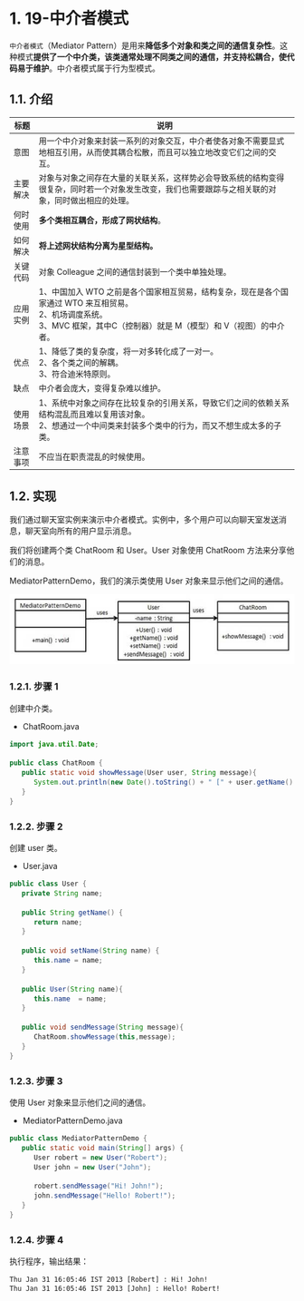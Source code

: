 # 1. 19-中介者模式

`中介者模式`（Mediator Pattern）是用来**降低多个对象和类之间的通信复杂性**。这种模式**提供了一个中介类，该类通常处理不同类之间的通信，并支持松耦合，使代码易于维护**。中介者模式属于行为型模式。

## 1.1. 介绍

标题|说明
---|---
意图 | 用一个中介对象来封装一系列的对象交互，中介者使各对象不需要显式地相互引用，从而使其耦合松散，而且可以独立地改变它们之间的交互。
主要解决 | 对象与对象之间存在大量的关联关系，这样势必会导致系统的结构变得很复杂，同时若一个对象发生改变，我们也需要跟踪与之相关联的对象，同时做出相应的处理。
何时使用 | **多个类相互耦合，形成了网状结构**。
如何解决 | **将上述网状结构分离为星型结构。**
关键代码 | 对象 Colleague 之间的通信封装到一个类中单独处理。
应用实例 | 1、中国加入 WTO 之前是各个国家相互贸易，结构复杂，现在是各个国家通过 WTO 来互相贸易。<br> 2、机场调度系统。 <br> 3、MVC 框架，其中C（控制器）就是 M（模型）和 V（视图）的中介者。
优点 | 1、降低了类的复杂度，将一对多转化成了一对一。<br> 2、各个类之间的解耦。<br> 3、符合迪米特原则。
缺点 | 中介者会庞大，变得复杂难以维护。
使用场景 | 1、系统中对象之间存在比较复杂的引用关系，导致它们之间的依赖关系结构混乱而且难以复用该对象。<br> 2、想通过一个中间类来封装多个类中的行为，而又不想生成太多的子类。
注意事项 | 不应当在职责混乱的时候使用。

## 1.2. 实现

我们通过聊天室实例来演示中介者模式。实例中，多个用户可以向聊天室发送消息，聊天室向所有的用户显示消息。

我们将创建两个类 ChatRoom 和 User。User 对象使用 ChatRoom 方法来分享他们的消息。

MediatorPatternDemo，我们的演示类使用 User 对象来显示他们之间的通信。

![](pics/20220401101917296_1777768114.png)

### 1.2.1. 步骤 1

创建中介类。

* ChatRoom.java

```java
import java.util.Date;

public class ChatRoom {
   public static void showMessage(User user, String message){
      System.out.println(new Date().toString() + " [" + user.getName() +"] : " + message);
   }
}
```

### 1.2.2. 步骤 2

创建 user 类。

* User.java

```java
public class User {
   private String name;

   public String getName() {
      return name;
   }

   public void setName(String name) {
      this.name = name;
   }

   public User(String name){
      this.name  = name;
   }

   public void sendMessage(String message){
      ChatRoom.showMessage(this,message);
   }
}
```

### 1.2.3. 步骤 3

使用 User 对象来显示他们之间的通信。

* MediatorPatternDemo.java

```java
public class MediatorPatternDemo {
   public static void main(String[] args) {
      User robert = new User("Robert");
      User john = new User("John");

      robert.sendMessage("Hi! John!");
      john.sendMessage("Hello! Robert!");
   }
}
```

### 1.2.4. 步骤 4

执行程序，输出结果：

```
Thu Jan 31 16:05:46 IST 2013 [Robert] : Hi! John!
Thu Jan 31 16:05:46 IST 2013 [John] : Hello! Robert!
```